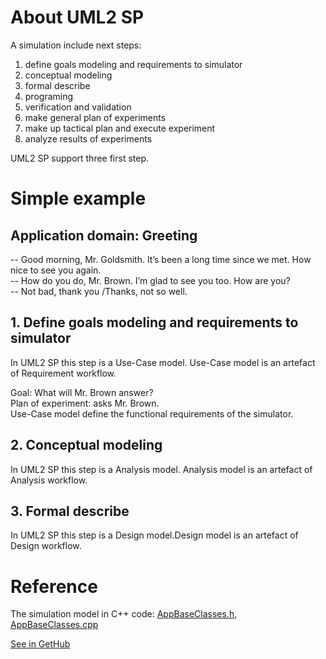 # About UML2 SP
A simulation include next steps:
1. define goals modeling and requirements to simulator
2. conceptual modeling
3. formal describe
4. programing
5. verification and validation
6. make general plan of experiments
7. make up tactical plan and execute experiment
8. analyze results of experiments

UML2 SP support three first step.

# Simple example
## Application domain: Greeting
-- Good morning, Mr. Goldsmith. It’s been a long time since we met. How nice to see you again.<br/>
-- How do you do, Mr. Brown. I’m glad to see you too. How are you?<br/>
-- Not bad, thank you /Thanks, not so well.

## 1. Define goals modeling and requirements to simulator
In UML2 SP this step is a Use-Case model. Use-Case model is an artefact of Requirement workflow.

Goal: What will Mr. Brown answer?<br/>
Plan of experiment: asks Mr. Brown.<br/>
Use-Case model define the functional requirements of the simulator.

## 2. Conceptual modeling
In UML2 SP this step is a Analysis model. Analysis model is an artefact of Analysis workflow.

## 3. Formal describe
In UML2 SP this step is a Design model.Design model is an artefact of Design workflow.


# Reference
The simulation model in C++ code: [AppBaseClasses.h](https://github.com/vgurianov/uml-sp/blob/master/examples/SimpleExample/AppBaseClasses.h), [AppBaseClasses.cpp](https://github.com/vgurianov/uml-sp/blob/master/examples/SimpleExample/AppBaseClasses.cpp)<br>

[See in GetHub](https://github.com/vgurianov/uml-sp/tree/master/examples) 
